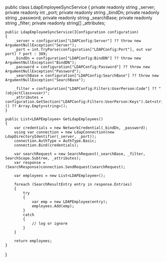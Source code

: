 public class LdapEmployeeSyncService
{
    private readonly string _server;
    private readonly int _port;
    private readonly string _bindDn;
    private readonly string _password;
    private readonly string _searchBase;
    private readonly string _filter;
    private readonly string[] _attributes;

    public LdapEmployeeSyncService(IConfiguration configuration)
    {
        _server = configuration["LDAPConfig:Server"] ?? throw new ArgumentNullException("Server");
        _port = int.TryParse(configuration["LDAPConfig:Port"], out var port) ? port : 389;
        _bindDn = configuration["LDAPConfig:BindDN"] ?? throw new ArgumentNullException("BindDN");
        _password = configuration["LDAPConfig:Password"] ?? throw new ArgumentNullException("Password");
        _searchBase = configuration["LDAPConfig:SearchBase"] ?? throw new ArgumentNullException("SearchBase");

        _filter = configuration["LDAPConfig:Filters:UserPerson:Code"] ?? "(objectClass=user)";
        _attributes = configuration.GetSection("LDAPConfig:Filters:UserPerson:Keys").Get<string[]>() ?? Array.Empty<string>();
    }

    public List<LDAPEmployee> GetLdapEmployees()
    {
        var credentials = new NetworkCredential(_bindDn, _password);
        using var connection = new LdapConnection(new LdapDirectoryIdentifier(_server, _port));
        connection.AuthType = AuthType.Basic;
        connection.Bind(credentials);

        var searchRequest = new SearchRequest(_searchBase, _filter, SearchScope.Subtree, _attributes);
        var response = (SearchResponse)connection.SendRequest(searchRequest);

        var employees = new List<LDAPEmployee>();

        foreach (SearchResultEntry entry in response.Entries)
        {
            try
            {
                var emp = new LDAPEmployee(entry);
                employees.Add(emp);
            }
            catch
            {
                // log or ignore
            }
        }

        return employees;
    }
}

